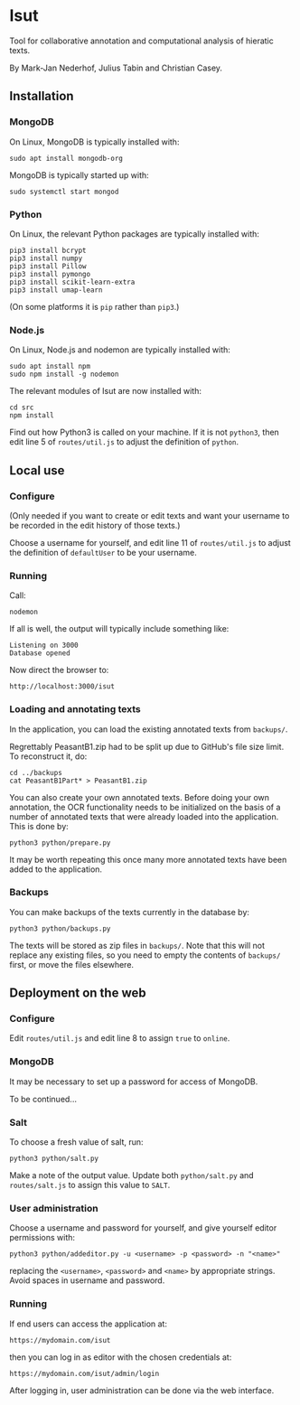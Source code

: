 # Isut

Tool for collaborative annotation and computational analysis of hieratic texts.

By Mark-Jan Nederhof, Julius Tabin and Christian Casey.

## Installation

### MongoDB

On Linux, MongoDB is typically installed with:

```
sudo apt install mongodb-org

```
MongoDB is typically started up with:

```
sudo systemctl start mongod
```

### Python

On Linux, the relevant Python packages are typically installed with:

```
pip3 install bcrypt
pip3 install numpy
pip3 install Pillow
pip3 install pymongo
pip3 install scikit-learn-extra
pip3 install umap-learn
```

(On some platforms it is ``pip`` rather than ``pip3``.)

### Node.js

On Linux, Node.js and nodemon are typically installed with:

```
sudo apt install npm
sudo npm install -g nodemon
```

The relevant modules of Isut are now installed with:

```
cd src
npm install
```

Find out how Python3 is called on your machine. If it is not ``python3``, then
edit line 5 of ``routes/util.js`` to adjust the definition of ``python``.

## Local use

### Configure

(Only needed if you want to create or edit texts and want
your username to be recorded in the edit history of those texts.)

Choose a username for yourself,
and edit line 11 of ``routes/util.js`` to
adjust the definition of ``defaultUser`` to be your username.

### Running

Call:

```
nodemon
```

If all is well, the output will typically include something like:

```
Listening on 3000
Database opened
```

Now direct the browser to:

```
http://localhost:3000/isut
```

### Loading and annotating texts

In the application, you can load the existing annotated texts from ``backups/``. 

Regrettably PeasantB1.zip had to be split up due to GitHub's file size limit.
To reconstruct it, do: 
```
cd ../backups
cat PeasantB1Part* > PeasantB1.zip
```

You can also create your own annotated texts. Before doing your own annotation, the OCR
functionality needs to be initialized on the basis of a number of annotated texts
that were already loaded into the application. This is done by:

```
python3 python/prepare.py
```

It may be worth repeating this once many more annotated texts have been added to the
application.

### Backups

You can make backups of the texts currently in the database by:

```
python3 python/backups.py
```

The texts will be stored as zip files in ``backups/``. Note that this will not replace
any existing files, so you need to empty the contents of ``backups/`` first, or
move the files elsewhere.

## Deployment on the web

### Configure

Edit ``routes/util.js`` and edit line 8 to assign ``true`` to ``online``.

### MongoDB

It may be necessary to set up a password for access of MongoDB.

To be continued...

### Salt

To choose a fresh value of salt, run:

```
python3 python/salt.py
```

Make a note of the output value. Update both ``python/salt.py`` and ``routes/salt.js`` 
to assign this value to ``SALT``.

### User administration

Choose a username and password for yourself, and give yourself editor
permissions with:

```
python3 python/addeditor.py -u <username> -p <password> -n "<name>"
```

replacing the ``<username>``, ``<password>`` and ``<name>`` by appropriate
strings. Avoid spaces in username and password.

### Running

If end users can access the application at:

```
https://mydomain.com/isut
```

then you can log in as editor with the chosen credentials at:

```
https://mydomain.com/isut/admin/login
```

After logging in, user administration can be done via the web interface.
